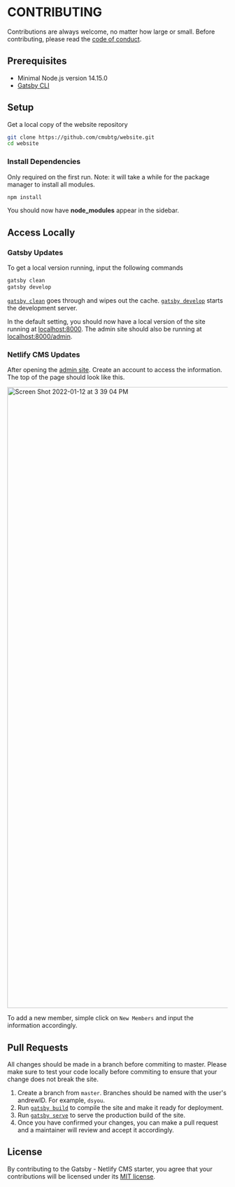 # CONTRIBUTING

Contributions are always welcome, no matter how large or small. Before contributing,
please read the [code of conduct](CODE_OF_CONDUCT.md).

## Prerequisites

- Minimal Node.js version 14.15.0
- [Gatsby CLI](https://www.gatsbyjs.com/docs/reference/gatsby-cli/)



## Setup

Get a local copy of the website repository

```sh
git clone https://github.com/cmubtg/website.git
cd website
```

### Install Dependencies

Only required on the first run. Note: it will take a while for the package manager to install all modules.

```sh
npm install
```

You should now have **node_modules** appear in the sidebar.

## Access Locally

### Gatsby Updates

To get a local version running, input the following commands

```sh
gatsby clean
gatsby develop
```


[`gatsby clean`](https://www.gatsbyjs.com/docs/reference/gatsby-cli/#clean) goes through and wipes out the cache.
[`gatsby develop`](https://www.gatsbyjs.com/docs/reference/gatsby-cli/#develop) starts the development server.


In the default setting, you should now have a local version of the site running at [localhost:8000](http://localhost:8000). The admin site should also be running at [localhost:8000/admin](http://localhost:8000/admin).


### Netlify CMS Updates

After opening the [admin site](http://localhost:8000/admin). Create an account to access the information. The top of the page should look like this.

<img width="1418" alt="Screen Shot 2022-01-12 at 3 39 04 PM" src="https://user-images.githubusercontent.com/63127003/149218026-719cb169-f3b5-4c1e-bc67-d3dbdb2e6b38.png">

To add a new member, simple click on `New Members` and input the information accordingly.


## Pull Requests

All changes should be made in a branch before commiting to master. Please make sure to test your code locally before commiting to ensure that your change does not break the site.

1. Create a branch from `master`. Branches should be named with the user's andrewID. For example, `dsyou`.
2. Run [`gatsby build`](https://www.gatsbyjs.com/docs/reference/gatsby-cli/#build) to compile the site and make it ready for deployment.
3. Run [`gatsby serve`](https://www.gatsbyjs.com/docs/reference/gatsby-cli/#serve) to serve the production build of the site.
4. Once you have confirmed your changes, you can make a pull request and a maintainer will review and accept it accordingly.

## License

By contributing to the Gatsby - Netlify CMS starter, you agree that your contributions will be licensed
under its [MIT license](LICENSE).
